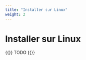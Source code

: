 ```yaml
---
title: "Installer sur Linux"
weight: 2
---
```


# Installer sur Linux

{{<hint danger>}}
TODO
{{</hint>}}